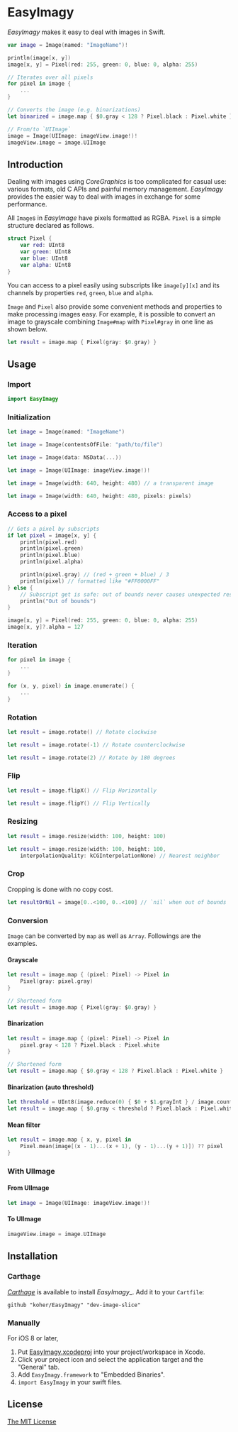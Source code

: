EasyImagy
===========================

_EasyImagy_ makes it easy to deal with images in Swift.

```swift
var image = Image(named: "ImageName")!

println(image[x, y])
image[x, y] = Pixel(red: 255, green: 0, blue: 0, alpha: 255)

// Iterates over all pixels
for pixel in image {
    ...
}

// Converts the image (e.g. binarizations)
let binarized = image.map { $0.gray < 128 ? Pixel.black : Pixel.white }

// From/to `UIImage`
image = Image(UIImage: imageView.image!)!
imageView.image = image.UIImage
```

Introduction
---------------------------

Dealing with images using _CoreGraphics_ is too complicated for casual use: various formats, old C APIs and painful memory management. _EasyImagy_ provides the easier way to deal with images in exchange for some performance.

All `Image`s in _EasyImage_ have pixels formatted as RGBA. `Pixel` is a simple structure declared as follows.

```swift
struct Pixel {
    var red: UInt8
    var green: UInt8
    var blue: UInt8
    var alpha: UInt8
}
```

You can access to a pixel easily using subscripts like `image[y][x]` and its channels by properties `red`, `green`, `blue` and `alpha`.

`Image` and `Pixel` also provide some convenient methods and properties to make processing images easy. For example, it is possible to convert an image to grayscale combining `Image#map` with `Pixel#gray` in one line as shown below.

```swift
let result = image.map { Pixel(gray: $0.gray) }
```
 
Usage
---------------------------

### Import

```swift
import EasyImagy
```

### Initialization

```swift
let image = Image(named: "ImageName")
```

```swift
let image = Image(contentsOfFile: "path/to/file")
```

```swift
let image = Image(data: NSData(...))
```

```swift
let image = Image(UIImage: imageView.image!)!
```

```swift
let image = Image(width: 640, height: 480) // a transparent image
```

```swift
let image = Image(width: 640, height: 480, pixels: pixels)
```

### Access to a pixel

```swift
// Gets a pixel by subscripts
if let pixel = image[x, y] {
    println(pixel.red)
    println(pixel.green)
    println(pixel.blue)
    println(pixel.alpha)

    println(pixel.gray) // (red + green + blue) / 3
    println(pixel) // formatted like "#FF0000FF"
} else {
    // Subscript get is safe: out of bounds never causes unexpected results
    println("Out of bounds")
}
```

```swift
image[x, y] = Pixel(red: 255, green: 0, blue: 0, alpha: 255)
image[x, y]?.alpha = 127
```

### Iteration

```swift
for pixel in image {
    ...
}
```

```swift
for (x, y, pixel) in image.enumerate() {
    ...
}
```

### Rotation

```swift
let result = image.rotate() // Rotate clockwise
```

```swift
let result = image.rotate(-1) // Rotate counterclockwise
```

```swift
let result = image.rotate(2) // Rotate by 180 degrees
```

### Flip

```swift
let result = image.flipX() // Flip Horizontally
```

```swift
let result = image.flipY() // Flip Vertically
```

### Resizing

```swift
let result = image.resize(width: 100, height: 100)
```

```swift
let result = image.resize(width: 100, height: 100,
    interpolationQuality: kCGInterpolationNone) // Nearest neighbor
```

### Crop

Cropping is done with no copy cost.

```swift
let resultOrNil = image[0..<100, 0..<100] // `nil` when out of bounds
```

### Conversion

`Image` can be converted by `map` as well as `Array`. Followings are the examples.

#### Grayscale

```swift
let result = image.map { (pixel: Pixel) -> Pixel in
    Pixel(gray: pixel.gray)
}
```

```swift
// Shortened form
let result = image.map { Pixel(gray: $0.gray) }
```

#### Binarization

```swift
let result = image.map { (pixel: Pixel) -> Pixel in
    pixel.gray < 128 ? Pixel.black : Pixel.white
}
```

```swift
// Shortened form
let result = image.map { $0.gray < 128 ? Pixel.black : Pixel.white }
```

#### Binarization (auto threshold)

```swift
let threshold = UInt8(image.reduce(0) { $0 + $1.grayInt } / image.count)
let result = image.map { $0.gray < threshold ? Pixel.black : Pixel.white }
```

#### Mean filter

```swift
let result = image.map { x, y, pixel in
    Pixel.mean(image[(x - 1)...(x + 1), (y - 1)...(y + 1)]) ?? pixel
}
```

### With UIImage

#### From UIImage

```swift
let image = Image(UIImage: imageView.image!)!
```

#### To UIImage

```swift
imageView.image = image.UIImage
```

Installation
---------------------------

### Carthage

[_Carthage_](https://github.com/Carthage/Carthage) is available to install _EasyImagy__. Add it to your `Cartfile`:

```
github "koher/EasyImagy" "dev-image-slice"
```

### Manually

For iOS 8 or later,

1. Put [EasyImagy.xcodeproj](EasyImagy.xcodeproj) into your project/workspace in Xcode.
2. Click your project icon and select the application target and the "General" tab.
3. Add `EasyImagy.framework` to "Embedded Binaries".
4. `import EasyImagy` in your swift files.

License
---------------------------

[The MIT License](LICENSE)
